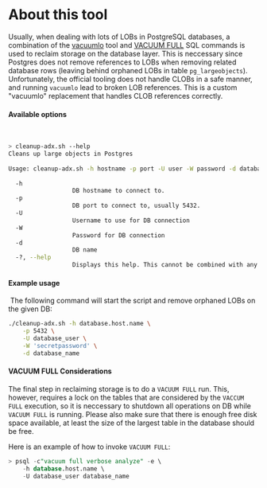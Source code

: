 # About this tool
Usually, when dealing with lots of LOBs in PostgreSQL databases, a combination of the
[vacuumlo](https://www.postgresql.org/docs/9.1/vacuumlo.html) tool and [VACUUM FULL](https://www.postgresql.org/docs/9.1/sql-vacuum.html) SQL commands is used to reclaim storage on the database layer. This is neccessary since Postgres does not remove references to LOBs when removing related database rows (leaving behind orphaned LOBs in table `pg_largeobjects`). Unfortunately, the official tooling does not handle CLOBs in a safe manner, and running `vacuumlo` lead to broken LOB references. This is a custom "vacuumlo" replacement that handles CLOB references correctly.

#### Available options
​
```bash
> cleanup-adx.sh --help
Cleans up large objects in Postgres
​
Usage: cleanup-adx.sh -h hostname -p port -U user -W password -d database
​
  -h
                  DB hostname to connect to.
  -p
                  DB port to connect to, usually 5432.
  -U
                  Username to use for DB connection
  -W
                  Password for DB connection
  -d
                  DB name
  -?, --help
                  Displays this help. This cannot be combined with any other option.
```

#### Example usage
​
The following command will start the script and remove orphaned LOBs on the given DB:
​
```bash
./cleanup-adx.sh -h database.host.name \
    -p 5432 \
    -U database_user \
    -W 'secretpassword' \
    -d database_name
```

#### VACUUM FULL Considerations
The final step in reclaiming storage is to do a `VACUUM FULL` run. This, however, requires a lock on the tables that are considered by the `VACCUM FULL` execution, so it is neccessary to shutdown all operations on DB while `VACUUM FULL` is running. Please also make sure that there is enough free disk space available, at least the size of the largest table in the database should be free.

Here is an example of how to invoke `VACUUM FULL`:

```sql
> psql -c"vacuum full verbose analyze" -e \
    -h database.host.name \
    -U database_user database_name
```
